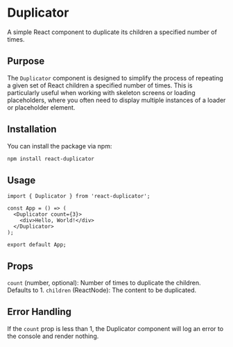 # Duplicator

A simple React component to duplicate its children a specified number of times.

## Purpose

The `Duplicator` component is designed to simplify the process of repeating a given set of React children a specified number of times. This is particularly useful when working with skeleton screens or loading placeholders, where you often need to display multiple instances of a loader or placeholder element.

## Installation

You can install the package via npm:

```sh
npm install react-duplicator
```

## Usage

```tsx
import { Duplicator } from 'react-duplicator';

const App = () => (
  <Duplicator count={3}>
    <div>Hello, World!</div>
  </Duplicator>
);

export default App;
```

## Props
`count` (number, optional): Number of times to duplicate the children. Defaults to 1.
`children` (ReactNode): The content to be duplicated.

## Error Handling

If the `count` prop is less than 1, the Duplicator component will log an error to the console and render nothing.

